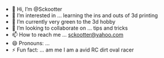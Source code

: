 - 👋 Hi, I’m @Sckootter
- 👀 I’m interested in ... learning the ins and outs of 3d printing  
- 🌱 I’m currently very green to the 3d hobby
- 💞️ I’m looking to collaborate on ... tips and tricks
- 📫 How to reach me ... sckootter@yahoo.com
- 😄 Pronouns: ...
- ⚡ Fun fact: ... am me I am a avid RC dirt oval racer

<!---
Sckootter/Sckootter is a ✨ special ✨ repository because its `README.md` (this file) appears on your GitHub profile.
You can click the Preview link to take a look at your changes.
--->
